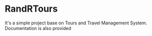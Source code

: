 # RandRTours
It's a simple project base on Tours and Travel Management System. Documentation is also provided
